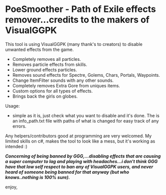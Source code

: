 # PoeSmoother - Path of Exile effects remover...credits to the makers of VisualGGPK

This tool is using VisualGGPK (many thank's to creators) to disable unwanted effects from the game.


- Completely removes all particles.
- Removes particle effects from skills.
- Lower ground effects particles.
- Removes sound effects for Spectre, Golems, Chars, Portals, Waypoints.
- Change ItemFilter sounds with any other sounds.
- Completely removes Extra Gore from uniques items.
- Custom options for all types of effects.
- Brings back the girls on globes.


Usage:

- simple as it is, just check what you want to disable and it's done.
The is an info_path.txt file with paths of what is changed for easy track of any errors.

Any helpers/contributors good at programming are very welcomed. 
My limited skills on c#, makes the tool to look like a mess, but it's working as intended :)


***Concerning of being banned by GGG,...disabling effects that are causing a super computer to lag and playing with headaches...i don't think GGG have that low self respect to ban any of VisualGGPK users, and never heard of someone being banned for that anyway (but who knows..nothing is 100% sure).***


enjoy,
